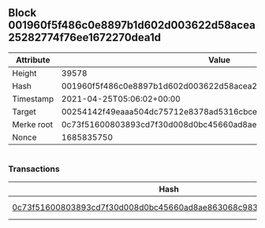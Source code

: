 ## Block 001960f5f486c0e8897b1d602d003622d58acea25282774f76ee1672270dea1d

Attribute | Value
--- | ---
Height | 39578
Hash | 001960f5f486c0e8897b1d602d003622d58acea25282774f76ee1672270dea1d
Timestamp | 2021-04-25T05:06:02+00:00
Target | 00254142f49eaaa504dc75712e8378ad5316cbcead634704b3734b6271167cc4
Merke root | 0c73f51600803893cd7f30d008d0bc45660ad8ae863068c9837ee7855593cf08
Nonce | 1685835750

```

```

### Transactions

Hash | Amount
--- | ---
[0c73f51600803893cd7f30d008d0bc45660ad8ae863068c9837ee7855593cf08](0c73f51600803893cd7f30d008d0bc45660ad8ae863068c9837ee7855593cf08.md) | 10.00000000 SKEPTI 
